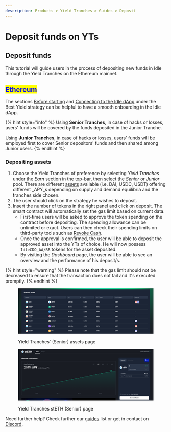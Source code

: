 ```yaml
---
description: Products > Yield Tranches > Guides > Deposit
---
```


# Deposit funds on YTs

## **Deposit funds**

This tutorial will guide users in the process of depositing new funds in Idle through the Yield Tranches on the Ethereum mainnet.

## <mark style="color:blue;">Ethereum</mark>

The sections [Before starting](../../best-yield/guides/deposit-funds-on-by.md#before-you-start) and [Connecting to the Idle dApp](../../best-yield/guides/deposit-funds-on-by.md#connecting-your-wallet) under the Best Yield strategy can be helpful to have a smooth onboarding in the Idle dApp.&#x20;

{% hint style="info" %}
Using **Senior Tranches**, in case of hacks or losses, users' funds will be covered by the funds deposited in the Junior Tranche.

Using **Junior Tranches**, in case of hacks or losses, users' funds will be employed first to cover Senior depositors' funds and then shared among Junior users.
{% endhint %}

### Depositing assets

1. Choose the Yield Tranches of preference by selecting _Yield Tranches_ under the _Earn_ section in the top-bar, then select the _Senior_ or _Junior_ pool.  There are different [assets](../overview.md#protocols-and-assets) available (i.e. DAI, USDC, USDT) offering different _APY_s depending on supply and demand equilibria and the tranches side chosen.&#x20;
2. The user should click on the strategy he wishes to deposit.
3. Insert the number of tokens in the right panel and click on deposit. The smart contract will automatically set the gas limit based on current data.&#x20;
   * First-time users will be asked to approve the token spending on the contract before depositing. The spending allowance can be unlimited or exact. Users can then check their spending limits on third-party tools such as [Revoke Cash](https://revoke.cash/).
   * Once the approval is confirmed, the user will be able to deposit the approved asset into the YTs of choice. He will now possess `IdleCDO_AA/BB` tokens for the asset deposited.&#x20;
   * By visiting the _Dashboard_ page, the user will be able to see an overview and the performance of his deposit/s.&#x20;

{% hint style="warning" %}
Please note that the gas limit should not be decreased to ensure that the transaction does not fail and it's executed promptly.
{% endhint %}

<figure><img src="../../../.gitbook/assets/image (9).png" alt=""><figcaption><p>Yield Tranches' (Senior) assets page</p></figcaption></figure>

<figure><img src="../../../.gitbook/assets/image (8) (1).png" alt=""><figcaption><p>Yield Tranches stETH (Senior) page</p></figcaption></figure>



Need further help? Check further our [guides](../../../other/guides/) list or get in contact on [Discord](https://discord.com/invite/mpySAJp).
